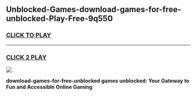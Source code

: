 
## Unblocked-Games-download-games-for-free-unblocked-Play-Free-9q550
<h3>
<a href="https://premium76.site?title=download-games-for-free-unblocked&ref=17A">CLICK TO PLAY</a></h3>
<hr>

<h3>
<a href="https://premium76.site?title=download-games-for-free-unblocked&ref=17A">CLICK 2 PLAY</a>
  
</h3>

<a href="https://premium76.site?title=download-games-for-free-unblocked&ref=17A"><img src="https://clearcache.store/games.png"></a>


**download-games-for-free-unblocked games unblocked: Your Gateway to Fun and Accessible Online Gaming**
